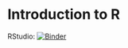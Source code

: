 # Introduction to R

RStudio: [![Binder](http://mybinder.org/badge_logo.svg)](http://mybinder.org/v2/gh/tschm/IntroR2/master?urlpath=rstudio)


